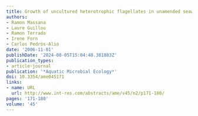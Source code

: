 ```yaml
---
title: Growth of uncultured heterotrophic flagellates in unamended seawater incubations
authors:
- Ramon Massana
- Laure Guillou
- Ramon Terrado
- Irene Forn
- Carlos Pedrós-Alió
date: '2006-11-01'
publishDate: '2024-08-05T15:04:48.381883Z'
publication_types:
- article-journal
publication: '*Aquatic Microbial Ecology*'
doi: 10.3354/ame045171
links:
- name: URL
  url: http://www.int-res.com/abstracts/ame/v45/n2/p171-180/
pages: '171-180'
volume: '45'
---
```

